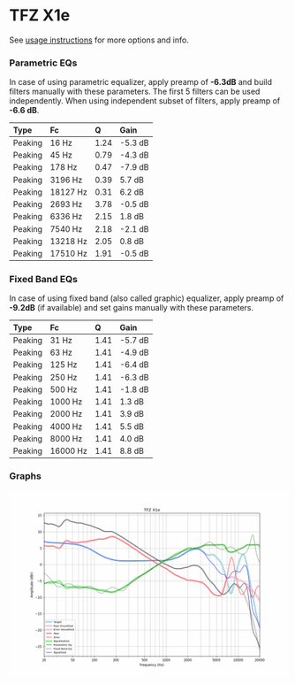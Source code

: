 # TFZ X1e
See [usage instructions](https://github.com/jaakkopasanen/AutoEq#usage) for more options and info.

### Parametric EQs
In case of using parametric equalizer, apply preamp of **-6.3dB** and build filters manually
with these parameters. The first 5 filters can be used independently.
When using independent subset of filters, apply preamp of **-6.6 dB**.

| Type    | Fc       |    Q | Gain    |
|:--------|:---------|:-----|:--------|
| Peaking | 16 Hz    | 1.24 | -5.3 dB |
| Peaking | 45 Hz    | 0.79 | -4.3 dB |
| Peaking | 178 Hz   | 0.47 | -7.9 dB |
| Peaking | 3196 Hz  | 0.39 | 5.7 dB  |
| Peaking | 18127 Hz | 0.31 | 6.2 dB  |
| Peaking | 2693 Hz  | 3.78 | -0.5 dB |
| Peaking | 6336 Hz  | 2.15 | 1.8 dB  |
| Peaking | 7540 Hz  | 2.18 | -2.1 dB |
| Peaking | 13218 Hz | 2.05 | 0.8 dB  |
| Peaking | 17510 Hz | 1.91 | -0.5 dB |

### Fixed Band EQs
In case of using fixed band (also called graphic) equalizer, apply preamp of **-9.2dB**
(if available) and set gains manually with these parameters.

| Type    | Fc       |    Q | Gain    |
|:--------|:---------|:-----|:--------|
| Peaking | 31 Hz    | 1.41 | -5.7 dB |
| Peaking | 63 Hz    | 1.41 | -4.9 dB |
| Peaking | 125 Hz   | 1.41 | -6.4 dB |
| Peaking | 250 Hz   | 1.41 | -6.3 dB |
| Peaking | 500 Hz   | 1.41 | -1.8 dB |
| Peaking | 1000 Hz  | 1.41 | 1.3 dB  |
| Peaking | 2000 Hz  | 1.41 | 3.9 dB  |
| Peaking | 4000 Hz  | 1.41 | 5.5 dB  |
| Peaking | 8000 Hz  | 1.41 | 4.0 dB  |
| Peaking | 16000 Hz | 1.41 | 8.8 dB  |

### Graphs
![](./TFZ%20X1e.png)